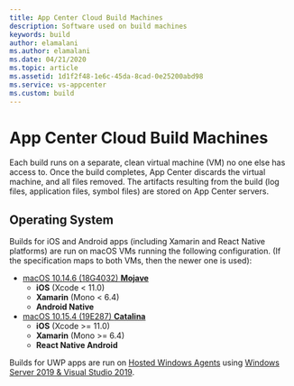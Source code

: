 ```yaml
---
title: App Center Cloud Build Machines
description: Software used on build machines
keywords: build
author: elamalani
ms.author: elamalani
ms.date: 04/21/2020
ms.topic: article
ms.assetid: 1d1f2f48-1e6c-45da-8cad-0e25200abd98
ms.service: vs-appcenter
ms.custom: build
---
```


# App Center Cloud Build Machines

Each build runs on a separate, clean virtual machine (VM) no one else has access to. Once the build completes, App Center discards the virtual machine, and all files removed. The artifacts resulting from the build (log files, application files, symbol files) are stored on App Center servers.

## Operating System

Builds for iOS and Android apps (including Xamarin and React Native platforms) are run on macOS VMs running the following configuration. (If the specification maps to both VMs, then the newer one is used):
- [macOS 10.14.6 (18G4032) **Mojave**](~/build/macos-10.14-software.md)
   - **iOS** (Xcode < 11.0)
   - **Xamarin** (Mono < 6.4) 
   - **Android Native**
- [macOS 10.15.4 (19E287) **Catalina**](~/build/macos-10.15-software.md)
   - **iOS** (Xcode >= 11.0)
   - **Xamarin** (Mono >= 6.4)
   - **React Native Android**

Builds for UWP apps are run on [Hosted Windows Agents](https://www.visualstudio.com/docs/build/concepts/agents/hosted) using [Windows Server 2019 & Visual Studio 2019](https://github.com/actions/virtual-environments/blob/master/images/win/Windows2019-Readme.md).
